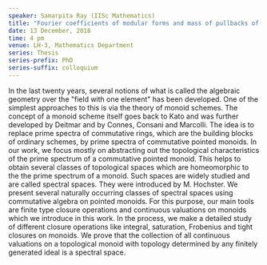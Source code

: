 ```yaml
---
speaker: Samarpita Ray (IISc Mathematics)
title: "Fourier coefficients of modular forms and mass of pullbacks of Saito--Kurokawa lifts"
date: 13 December, 2018
time: 4 pm
venue: LH-3, Mathematics Department
series: Thesis
series-prefix: PhD
series-suffix: colloquium
---
```

In the last twenty years, several notions of what is called the algebraic geometry over
the "field with one element" has been developed. One of the simplest approaches to this
is via the theory of monoid schemes. The concept of a monoid scheme itself goes back to
Kato and was further developed by Deitmar and by Connes, Consani and Marcolli. The idea
is to replace prime spectra of commutative rings, which are the building blocks of
ordinary schemes, by prime spectra of commutative pointed monoids.  In our work, we
focus mostly on abstracting out the topological characteristics of the prime spectrum
of a commutative pointed monoid. This helps to obtain several classes of topological
spaces which are homeomorphic to the the prime spectrum of a monoid. Such spaces are
widely studied and are called spectral spaces. They were introduced by M. Hochster.
We present several naturally occurring classes of spectral spaces using commutative
algebra on pointed monoids. For this purpose, our main tools are finite type closure 
operations and continuous valuations on monoids which we introduce in this work.
In the process, we make a detailed study of different closure operations like integral,
saturation, Frobenius and tight closures on monoids. We prove that the collection of all
continuous valuations on a topological monoid with topology determined by any finitely
generated ideal is a spectral space.
